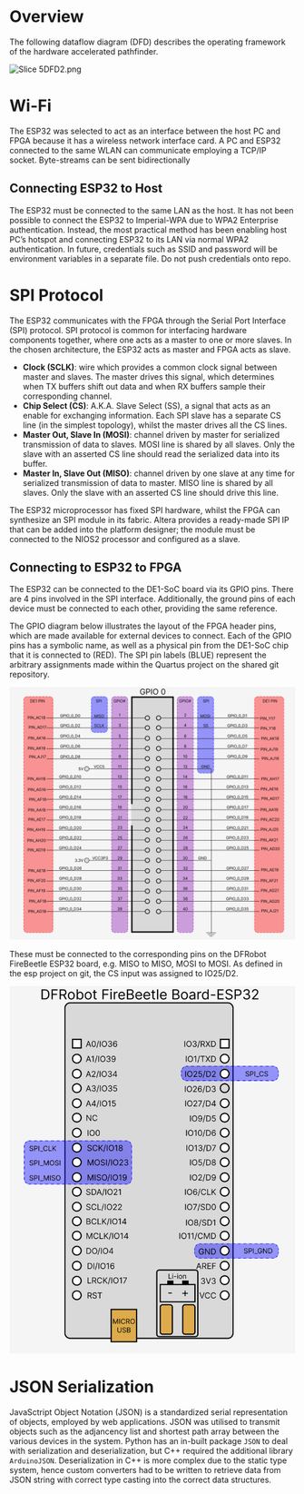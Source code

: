 # Overview

The following dataflow diagram (DFD) describes the operating framework of the hardware accelerated pathfinder.

![Slice 5DFD2.png](https://prod-files-secure.s3.us-west-2.amazonaws.com/a274f64f-7d43-4fa8-bc47-cab5a7073be2/74587c48-3d38-4b37-92aa-9e7ec4ebb265/Slice_5DFD2.png)

# Wi-Fi

The ESP32 was selected to act as an interface between the host PC and FPGA because it has a wireless network interface card. A PC and ESP32 connected to the same WLAN can communicate employing a TCP/IP socket. Byte-streams can be sent bidirectionally

## Connecting ESP32 to Host

The ESP32 must be connected to the same LAN as the host. It has not been possible to connect the ESP32 to Imperial-WPA due to WPA2 Enterprise authentication. Instead, the most practical method has been enabling host PC’s hotspot and connecting ESP32 to its LAN via normal WPA2 authentication. In future, credentials such as SSID and password will be environment variables in a separate file. Do not push credentials onto repo.

# SPI Protocol

The ESP32 communicates with the FPGA through the Serial Port Interface (SPI) protocol. SPI protocol is common for interfacing hardware components together, where one acts as a master to one or more slaves. In the chosen architecture, the ESP32 acts as master and FPGA acts as slave.

- **Clock (SCLK)**: wire which provides a common clock signal between master and slaves. The master drives this signal, which determines when TX buffers shift out data and when RX buffers sample their corresponding channel.
- **Chip Select (CS)**: A.K.A. Slave Select (SS), a signal that acts as an enable for exchanging information. Each SPI slave has a separate CS line (in the simplest topology), whilst the master drives all the CS lines.
- **Master Out, Slave In (MOSI)**: channel driven by master for serialized transmission of data to slaves. MOSI line is shared by all slaves. Only the slave with an asserted CS line should read the serialized data into its buffer.
- **Master In, Slave Out (MISO)**: channel driven by one slave at any time for serialized transmission of data to master. MISO line is shared by all slaves. Only the slave with an asserted CS line should drive this line.

The ESP32 microprocessor has fixed SPI hardware, whilst the FPGA can synthesize an SPI module in its fabric. Altera provides a ready-made SPI IP that can be added into the platform designer; the module must be connected to the NIOS2 processor and configured as a slave.

## Connecting to ESP32 to FPGA

The ESP32 can be connected to the DE1-SoC board via its GPIO pins. There are 4 pins involved in the SPI interface. Additionally, the ground pins of each device must be connected to each other, providing the same reference.

The GPIO diagram below illustrates the layout of the FPGA header pins, which are made available for external devices to connect. Each of the GPIO pins has a symbolic name, as well as a physical pin from the DE1-SoC chip that it is connected to (RED). The SPI pin labels (BLUE) represent the arbitrary assignments made within the Quartus project on the shared git repository.

![FPGA GPIO diagram](./images/FPGA_GPIO_diagram.png)

These must be connected to the corresponding pins on the DFRobot FireBeetle ESP32 board, e.g. MISO to MISO, MOSI to MOSI. As defined in the esp project on git, the CS input was assigned to IO25/D2.

![ESP32 diagram](./images/ESP32_diagram.png)

# JSON Serialization

JavaSctript Object Notation (JSON) is a standardized serial representation of objects, employed by web applications. JSON was utilised to transmit objects such as the adjancency list and shortest path array between the various devices in the system. Python has an in-built package `JSON` to deal with serialization and deserialization, but C++ required the additional library `ArduinoJSON`. Deserialization in C++ is more complex due to the static type system, hence custom converters had to be written to retrieve data from JSON string with correct type casting into the correct data structures.